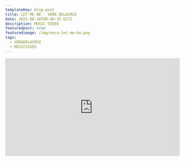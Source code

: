 ```yaml
---
templateKey: blog-post
title: LET ME BE - VERA DELACRUZ
date: 2021-08-16T00:40:35.627Z
description: MUSIC VIDEO
featuredpost: true
featuredimage: /img/vera-let-me-be.png
tags:
  - VERADELACRUZ
  - MUSICVIDEO
---
```

<iframe width="560" height="315" src="https://www.youtube.com/embed/ZUj6CdYOtlI" title="YouTube video player" frameborder="0" allow="accelerometer; autoplay; clipboard-write; encrypted-media; gyroscope; picture-in-picture" allowfullscreen></iframe>